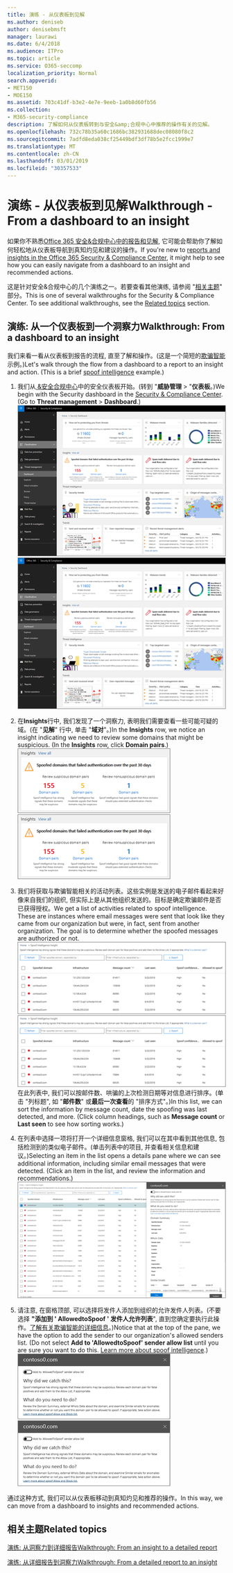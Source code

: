 ```yaml
---
title: 演练 - 从仪表板到见解
ms.author: deniseb
author: denisebmsft
manager: laurawi
ms.date: 6/4/2018
ms.audience: ITPro
ms.topic: article
ms.service: O365-seccomp
localization_priority: Normal
search.appverid:
- MET150
- MOE150
ms.assetid: 703c41df-b3e2-4e7e-9eeb-1a0b8d60fb56
ms.collection:
- M365-security-compliance
description: 了解如何从仪表板转到与安全&amp;合规中心中推荐的操作有关的见解。
ms.openlocfilehash: 732c78b35a60c1686bc382931688dec08080f8c2
ms.sourcegitcommit: 7adfd8eda038cf25449bdf3df78b5e2fcc1999e7
ms.translationtype: MT
ms.contentlocale: zh-CN
ms.lasthandoff: 03/01/2019
ms.locfileid: "30357533"
---
```

# <a name="walkthrough---from-a-dashboard-to-an-insight"></a><span data-ttu-id="b556e-103">演练 - 从仪表板到见解</span><span class="sxs-lookup"><span data-stu-id="b556e-103">Walkthrough - From a dashboard to an insight</span></span>

<span data-ttu-id="b556e-104">如果你不熟悉[Office 365 安全&amp;合规中心中的报告和见解](reports-and-insights-in-security-and-compliance.md), 它可能会帮助你了解如何轻松地从仪表板导航到真知灼见和建议的操作。</span><span class="sxs-lookup"><span data-stu-id="b556e-104">If you're new to [reports and insights in the Office 365 Security &amp; Compliance Center](reports-and-insights-in-security-and-compliance.md), it might help to see how you can easily navigate from a dashboard to an insight and recommended actions.</span></span> 
  
<span data-ttu-id="b556e-p101">这是针对安全&amp;合规中心的几个演练之一。若要查看其他演练, 请参阅 "[相关主题](#related-topics)" 部分。</span><span class="sxs-lookup"><span data-stu-id="b556e-p101">This is one of several walkthroughs for the Security &amp; Compliance Center. To see additional walkthroughs, see the [Related topics](#related-topics) section.</span></span> 
  
## <a name="walkthrough-from-a-dashboard-to-an-insight"></a><span data-ttu-id="b556e-107">演练: 从一个仪表板到一个洞察力</span><span class="sxs-lookup"><span data-stu-id="b556e-107">Walkthrough: From a dashboard to an insight</span></span>

<span data-ttu-id="b556e-p102">我们来看一看从仪表板到报告的流程, 直至了解和操作。(这是一个简短的[欺骗智能](learn-about-spoof-intelligence.md)示例。)</span><span class="sxs-lookup"><span data-stu-id="b556e-p102">Let's walk through the flow from a dashboard to a report to an insight and action. (This is a brief [spoof intelligence](learn-about-spoof-intelligence.md) example.)</span></span> 
  
1. <span data-ttu-id="b556e-p103">我们从[ &amp;安全合规中心](https://protection.office.com)中的安全仪表板开始。(转到 "**威胁管理** \> "**仪表板**。)</span><span class="sxs-lookup"><span data-stu-id="b556e-p103">We begin with the Security dashboard in the [Security &amp; Compliance Center](https://protection.office.com). (Go to **Threat management** \> **Dashboard**.)</span></span><br><span data-ttu-id="b556e-112">![在 "安全&amp;合规性中心" 中, \>选择 "威胁管理仪表板"](media/05a38660-eb13-4960-a266-11809c453d95.png)</span><span class="sxs-lookup"><span data-stu-id="b556e-112">![In the Security &amp; Compliance Center, choose Threat management \> Dashboard](media/05a38660-eb13-4960-a266-11809c453d95.png)</span></span><br>
  
2. <span data-ttu-id="b556e-p104">在**Insights**行中, 我们发现了一个洞察力, 表明我们需要查看一些可能可疑的域。(在 "**见解**" 行中, 单击 "**域对**"。)</span><span class="sxs-lookup"><span data-stu-id="b556e-p104">In the **Insights** row, we notice an insight indicating we need to review some domains that might be suspicious. (In the **Insights** row, click **Domain pairs**.)</span></span><br><span data-ttu-id="b556e-115">![Insights 行提到了潜在的欺骗问题](media/dd1d0cb3-3201-45d7-b41d-18a0944fe85d.png)</span><span class="sxs-lookup"><span data-stu-id="b556e-115">![The Insights row mentions potential spoofing concerns](media/dd1d0cb3-3201-45d7-b41d-18a0944fe85d.png)</span></span><br>
  
3. <span data-ttu-id="b556e-p105">我们将获取与欺骗智能相关的活动列表。这些实例是发送的电子邮件看起来好像来自我们的组织, 但实际上是从其他组织发送的。目标是确定欺骗邮件是否已获得授权。</span><span class="sxs-lookup"><span data-stu-id="b556e-p105">We get a list of activities related to spoof intelligence. These are instances where email messages were sent that look like they came from our organization but were, in fact, sent from another organization. The goal is to determine whether the spoofed messages are authorized or not.</span></span><br><span data-ttu-id="b556e-119">![欺骗性智能见解](media/a2e2b4fd-0c1e-499f-8401-cf3089da82fa.png)</span><span class="sxs-lookup"><span data-stu-id="b556e-119">![Spoof intelligence insights](media/a2e2b4fd-0c1e-499f-8401-cf3089da82fa.png)</span></span><br><span data-ttu-id="b556e-p106">在此列表中, 我们可以按邮件数、哄骗的上次检测日期等对信息进行排序。(单击 "列标题", 如 "**邮件数**" 或**最后一次查看**的 "排序方式"。)</span><span class="sxs-lookup"><span data-stu-id="b556e-p106">In this list, we can sort the information by message count, date the spoofing was last detected, and more. (Click column headings, such as **Message count** or **Last seen** to see how sorting works.)</span></span> 
    
4. <span data-ttu-id="b556e-p107">在列表中选择一项将打开一个详细信息窗格, 我们可以在其中看到其他信息, 包括检测到的类似电子邮件。(单击列表中的项目, 并查看相关信息和建议。)</span><span class="sxs-lookup"><span data-stu-id="b556e-p107">Selecting an item in the list opens a details pane where we can see additional information, including similar email messages that were detected. (Click an item in the list, and review the information and recommendations.)</span></span><br>![选择项目时将打开一个详细信息窗格](media/7ad1faa5-6ca2-474e-a609-eb275e0a8e59.png)<br>
  
5. <span data-ttu-id="b556e-p108">请注意, 在窗格顶部, 可以选择将发件人添加到组织的允许发件人列表。(不要选择 **"添加到 ' AllowedtoSpoof ' 发件人允许列表**", 直到您确定要执行此操作。[了解有关欺骗智能的详细信息](learn-about-spoof-intelligence.md)。)</span><span class="sxs-lookup"><span data-stu-id="b556e-p108">Notice that at the top of the pane, we have the option to add the sender to our organization's allowed senders list. (Do not select **Add to 'AllowedtoSpoof' sender allow list** until you are sure you want to do this. [Learn more about spoof intelligence](learn-about-spoof-intelligence.md).)</span></span><br><span data-ttu-id="b556e-128">![您可以授权发件人](media/caf0c20a-6047-486d-8060-5a229a3de49f.png)</span><span class="sxs-lookup"><span data-stu-id="b556e-128">![You can authorize a sender](media/caf0c20a-6047-486d-8060-5a229a3de49f.png)</span></span>
  
<span data-ttu-id="b556e-129">通过这种方式, 我们可以从仪表板移动到真知灼见和推荐的操作。</span><span class="sxs-lookup"><span data-stu-id="b556e-129">In this way, we can move from a dashboard to insights and recommended actions.</span></span>
  
## <a name="related-topics"></a><span data-ttu-id="b556e-130">相关主题</span><span class="sxs-lookup"><span data-stu-id="b556e-130">Related topics</span></span>

[<span data-ttu-id="b556e-131">演练: 从洞察力到详细报告</span><span class="sxs-lookup"><span data-stu-id="b556e-131">Walkthrough: From an insight to a detailed report</span></span>](from-an-insight-to-a-detailed-report.md)
  
[<span data-ttu-id="b556e-132">演练: 从详细报告到洞察力</span><span class="sxs-lookup"><span data-stu-id="b556e-132">Walkthrough: From a detailed report to an insight</span></span>](from-a-detailed-report-to-an-insight.md)
  

